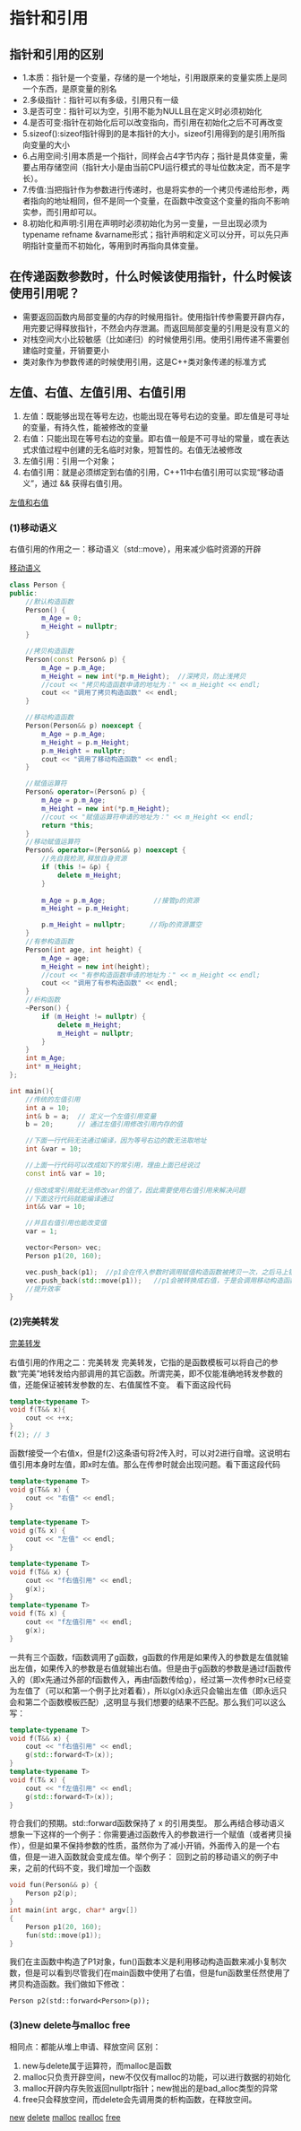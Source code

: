 # 指针和引用
## 指针和引用的区别
- 1.本质：指针是一个变量，存储的是一个地址，引用跟原来的变量实质上是同一个东西，是原变量的别名
- 2.多级指针：指针可以有多级，引用只有一级
- 3.是否可空：指针可以为空，引用不能为NULL且在定义时必须初始化
- 4.是否可变:指针在初始化后可以改变指向，而引用在初始化之后不可再改变
- 5.sizeof():sizeof指针得到的是本指针的大小，sizeof引用得到的是引用所指向变量的大小
- 6.占用空间:引用本质是一个指针，同样会占4字节内存；指针是具体变量，需要占用存储空间（指针大小是由当前CPU运行模式的寻址位数决定，而不是字长）。
- 7.传值:当把指针作为参数进行传递时，也是将实参的一个拷贝传递给形参，两者指向的地址相同，但不是同一个变量，在函数中改变这个变量的指向不影响实参，而引用却可以。
- 8.初始化和声明:引用在声明时必须初始化为另一变量，一旦出现必须为typename refname &varname形式；指针声明和定义可以分开，可以先只声明指针变量而不初始化，等用到时再指向具体变量。

## 在传递函数参数时，什么时候该使用指针，什么时候该使用引用呢？

- 需要返回函数内局部变量的内存的时候用指针。使用指针传参需要开辟内存，用完要记得释放指针，不然会内存泄漏。而返回局部变量的引用是没有意义的
- 对栈空间大小比较敏感（比如递归）的时候使用引用。使用引用传递不需要创建临时变量，开销要更小
- 类对象作为参数传递的时候使用引用，这是C++类对象传递的标准方式

## 左值、右值、左值引用、右值引用

1. 左值：既能够出现在等号左边，也能出现在等号右边的变量。即左值是可寻址的变量，有持久性，能被修改的变量
2. 右值：只能出现在等号右边的变量。即右值一般是不可寻址的常量，或在表达式求值过程中创建的无名临时对象，短暂性的。右值无法被修改
3. 左值引用：引用一个对象；
4. 右值引用：就是必须绑定到右值的引用，C++11中右值引用可以实现“移动语义”，通过 && 获得右值引用。

[左值和右值](../语言特性相关/左值和右值.md)

### (1)移动语义

右值引用的作用之一：移动语义（std::move），用来减少临时资源的开辟

[移动语义](../语言特性相关/move函数与移动语义.md)

```c++
class Person {
public:
	//默认构造函数
	Person() {
		m_Age = 0;
		m_Height = nullptr;
	}

	//拷贝构造函数
	Person(const Person& p) {
		m_Age = p.m_Age;
		m_Height = new int(*p.m_Height);  //深拷贝，防止浅拷贝
		//cout << "拷贝构造函数申请的地址为：" << m_Height << endl;
		cout << "调用了拷贝构造函数" << endl;
	}

	//移动构造函数
	Person(Person&& p) noexcept {
		m_Age = p.m_Age;
		m_Height = p.m_Height;
		p.m_Height = nullptr;
		cout << "调用了移动构造函数" << endl;
	}

	//赋值运算符
	Person& operator=(Person& p) {
		m_Age = p.m_Age;
		m_Height = new int(*p.m_Height);
		//cout << "赋值运算符申请的地址为：" << m_Height << endl;
		return *this;
	}
	//移动赋值运算符
	Person& operator=(Person&& p) noexcept {
		//先自我检测,释放自身资源
		if (this != &p) {
			delete m_Height;
		}
	
		m_Age = p.m_Age;			//接管p的资源
		m_Height = p.m_Height;

		p.m_Height = nullptr;      //将p的资源置空
	}
	//有参构造函数
	Person(int age, int height) {
		m_Age = age;
		m_Height = new int(height);
		//cout << "有参构造函数申请的地址为：" << m_Height << endl;
		cout << "调用了有参构造函数" << endl;
	}
	//析构函数
	~Person() {
		if (m_Height != nullptr) {
			delete m_Height;
			m_Height = nullptr;
		}
	}
	int m_Age;
	int* m_Height;
};

int main(){
	//传统的左值引用
    int a = 10;
    int& b = a;  // 定义一个左值引用变量
    b = 20;      // 通过左值引用修改引用内存的值

    //下面一行代码无法通过编译，因为等号右边的数无法取地址
    int &var = 10;  

    //上面一行代码可以改成如下的常引用，理由上面已经说过
    const int& var = 10; 
  
    //但改成常引用就无法修改var的值了，因此需要使用右值引用来解决问题
    //下面这行代码就能编译通过
    int&& var = 10;

    //并且右值引用也能改变值
    var = 1; 

	vector<Person> vec;
	Person p1(20, 160);

	vec.push_back(p1);	//p1会在传入参数时调用赋值构造函数被拷贝一次，之后马上销毁
	vec.push_back(std::move(p1));	//p1会被转换成右值，于是会调用移动构造函数，不会调用拷贝构造，
	//提升效率
}
```

### (2)完美转发
[完美转发](完美转发.md)

右值引用的作用之二：完美转发
完美转发，它指的是函数模板可以将自己的参数“完美”地转发给内部调用的其它函数。所谓完美，即不仅能准确地转发参数的值，还能保证被转发参数的左、右值属性不变。
看下面这段代码

```c++
template<typename T>
void f(T&& x){ 
    cout << ++x; 
}
f(2); // 3
```

函数f接受一个右值x，但是f(2)这条语句将2传入时，可以对2进行自增。这说明右值引用本身时左值，即x时左值。那么在传参时就会出现问题。看下面这段代码

```c++
template<typename T>
void g(T&& x) {
    cout << "右值" << endl;
}

template<typename T>
void g(T& x) {
    cout << "左值" << endl;
}

template<typename T>
void f(T&& x) {
    cout << "f右值引用" << endl;
    g(x);
}
template<typename T>
void f(T& x) {
    cout << "f左值引用" << endl;
    g(x);
}
```

一共有三个函数，f函数调用了g函数，g函数的作用是如果传入的参数是左值就输出左值，如果传入的参数是右值就输出右值。但是由于g函数的参数是通过f函数传入的（即x先通过外部的f函数传入，再由f函数传给g），经过第一次传参时x已经变为左值了（可以和第一个例子比对着看），所以g(x)永远只会输出左值（即永远只会和第二个函数模板匹配）,这明显与我们想要的结果不匹配。那么我们可以这么写：

```c++
template<typename T>
void f(T&& x) {
    cout << "f右值引用" << endl;
    g(std::forward<T>(x));
}
template<typename T>
void f(T& x) {
    cout << "f左值引用" << endl;
    g(std::forward<T>(x));
}
```

符合我们的预期。std::forward函数保持了 x 的引用类型。
那么再结合移动语义想象一下这样的一个例子：你需要通过函数传入的参数进行一个赋值（或者拷贝操作），但是如果不保持参数的性质，虽然你为了减小开销，外面传入的是一个右值，但是一进入函数就会变成左值。举个例子：
回到之前的移动语义的例子中来，之前的代码不变，我们增加一个函数

```c++
void fun(Person&& p) {
	Person p2(p);
}
int main(int argc, char* argv[])
{
	Person p1(20, 160);
	fun(std::move(p1));
}
```

我们在主函数中构造了P1对象，fun()函数本义是利用移动构造函数来减小复制次数，但是可以看到尽管我们在main函数中使用了右值，但是fun函数里任然使用了拷贝构造函数。我们做如下修改：

```
Person p2(std::forward<Person>(p));
```

### (3)new delete与malloc free

相同点：都能从堆上申请、释放空间
区别：

1. new与delete属于运算符，而malloc是函数
2. malloc只负责开辟空间，new不仅仅有malloc的功能，可以进行数据的初始化
3. malloc开辟内存失败返回nullptr指针；new抛出的是bad_alloc类型的异常
4. free只会释放空间，而delete会先调用类的析构函数，在释放空间。

[new](../关键字与限定符/new.md)
[delete](../关键字与限定符/delete.md)
[malloc](../关键字与限定符/malloc.md)
[realloc](../关键字与限定符/realloc.md)
[free](../关键字与限定符/free.md)